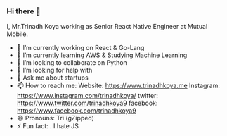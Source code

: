 ### Hi there 👋

I, Mr.Trinadh Koya working as Senior React Native Engineer at Mutual Mobile.

-  🔭 I’m currently working on React & Go-Lang
- 🌱 I’m currently learning AWS & Studying Machine Learning
- 👯 I’m looking to collaborate on Python  
- 🤔 I’m looking for help with 
- 💬 Ask me about startups 
- 📫 How to reach me:
        Website: https://www.trinadhkoya.me
        Instagram: https://www.instagram.com/trinadhkoya/
        twitter: https://www.twitter.com/trinadhkoya9
        facebook: https://www.facebook.com/trinadhkoya9
- 😄 Pronouns: Tri (gZipped)
- ⚡ Fun fact: . I hate JS 
